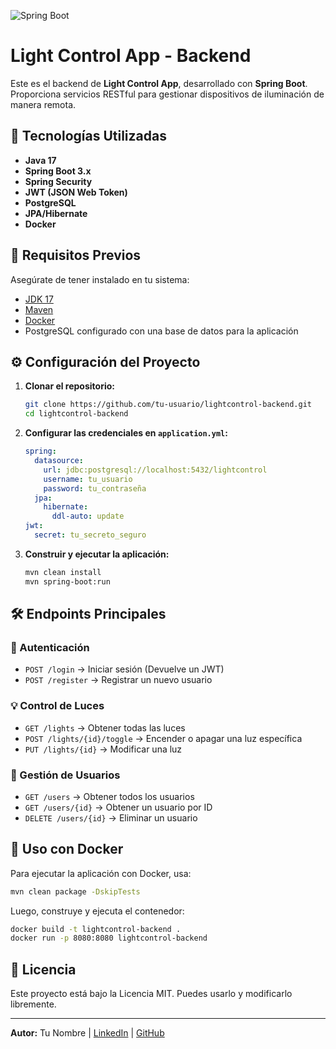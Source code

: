 ![Spring Boot](https://spring.io/images/spring-logo-2022-dark.svg)

# Light Control App - Backend

Este es el backend de **Light Control App**, desarrollado con **Spring Boot**. Proporciona servicios RESTful para gestionar dispositivos de iluminación de manera remota.

## 🚀 Tecnologías Utilizadas

- **Java 17**
- **Spring Boot 3.x**
- **Spring Security**
- **JWT (JSON Web Token)**
- **PostgreSQL**
- **JPA/Hibernate**
- **Docker**

## 📌 Requisitos Previos

Asegúrate de tener instalado en tu sistema:
- [JDK 17](https://www.oracle.com/java/technologies/javase/jdk17-archive-downloads.html)
- [Maven](https://maven.apache.org/)
- [Docker](https://www.docker.com/)
- PostgreSQL configurado con una base de datos para la aplicación

## ⚙️ Configuración del Proyecto

1. **Clonar el repositorio:**
   ```sh
   git clone https://github.com/tu-usuario/lightcontrol-backend.git
   cd lightcontrol-backend
   ```

2. **Configurar las credenciales en `application.yml`:**
   ```yaml
   spring:
     datasource:
       url: jdbc:postgresql://localhost:5432/lightcontrol
       username: tu_usuario
       password: tu_contraseña
     jpa:
       hibernate:
         ddl-auto: update
   jwt:
     secret: tu_secreto_seguro
   ```

3. **Construir y ejecutar la aplicación:**
   ```sh
   mvn clean install
   mvn spring-boot:run
   ```

## 🛠️ Endpoints Principales

### 🔑 Autenticación
- `POST /login` → Iniciar sesión (Devuelve un JWT)
- `POST /register` → Registrar un nuevo usuario

### 💡 Control de Luces
- `GET /lights` → Obtener todas las luces
- `POST /lights/{id}/toggle` → Encender o apagar una luz específica
- `PUT /lights/{id}` → Modificar una luz

### 👤 Gestión de Usuarios
- `GET /users` → Obtener todos los usuarios
- `GET /users/{id}` → Obtener un usuario por ID
- `DELETE /users/{id}` → Eliminar un usuario

## 🐳 Uso con Docker

Para ejecutar la aplicación con Docker, usa:
```sh
mvn clean package -DskipTests
```
Luego, construye y ejecuta el contenedor:
```sh
docker build -t lightcontrol-backend .
docker run -p 8080:8080 lightcontrol-backend
```

## 📜 Licencia
Este proyecto está bajo la Licencia MIT. Puedes usarlo y modificarlo libremente.

---
**Autor:** Tu Nombre | [LinkedIn](https://linkedin.com/in/tuperfil) | [GitHub](https://github.com/tu-usuario)

